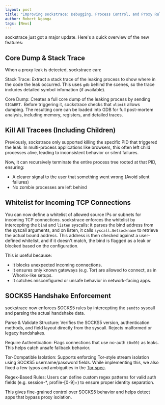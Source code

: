 ```yaml
---
layout: post
title: "Improving sockstrace: Debugging, Process Control, and Proxy Rules"
author: Robert Nganga
tags: [News]
---
```


sockstrace just got a major update. Here's a quick overview of the new features:

## Core Dump & Stack Trace
When a proxy leak is detected, sockstrace can:

Stack Trace: Extract a stack trace of the leaking process to show where in the code the leak occurred. This uses `gdb` behind the scenes, so the trace includes detailed symbol infomation (if available).

Core Dump: Creates a full core dump of the leaking process by sending `SIGABRT.` Before triggering it, sockstrace checks that `ulimit` allows dumping. The resulting core can be loaded into GDB for full post-mortem analysis, including memory, registers, and detailed traces.

## Kill All Tracees (Including Children)
Previously, sockstrace only supported killing the specific PID that triggered the leak. In multi-process applications like browsers, this often left child processes alive, leading to inconsistent behavior or silent failures.

Now, it can recursively terminate the entire process tree rooted at that PID, ensuring:
* A clearer signal to the user that something went wrong (Avoid silent failures)
* No zombie processes are left behind

## Whitelist for Incoming TCP Connections
You can now define a whitelist of allowed source IPs or subnets for incoming TCP connections.
sockstrace enforces the whitelist by intercepting the `bind` and `listen` syscalls: it parses the bind address from the syscall arguments, and on listen, it calls `syscall.Getsockname` to retrieve the actual bound address. This address is then checked against a user-defined whitelist, and if it doesn't match, the bind is flagged as a leak or blocked based on the configuration. 

This is useful because:
* It blocks unexpected incoming connections.
* It ensures only known gateways (e.g. Tor) are allowed to connect, as in Whonix-like setups.
* It catches misconfigured or unsafe behavior in network-facing apps.

## SOCKS5 Handshake Enforcement
sockstrace now enforces SOCKS5 rules by intercepting the `sendto` syscall and parsing the actual handshake data.

Parse & Validate Structure: Verifies the SOCKS5 version, authentication methods, and field layout directly from the syscall. Rejects malformed or legacy handshakes.

Require Authentication: Flags connections that use no-auth `(0x00)` as leaks. This helps catch unsafe fallback behavior.

Tor-Compatible Isolation: Supports enforcing Tor-style stream isolation using SOCKS5 username/password fields. While implementing this, we also fixed a few typos and ambiguities in the [Tor spec](https://spec.torproject.org/socks-extensions.html).

Regex-Based Rules: Users can define custom regex patterns for valid auth fields (e.g. session-*, profile-[0-9]+) to ensure proper identity separation.

This gives fine-grained control over SOCKS5 behavior and helps detect apps that bypass proxy isolation.
